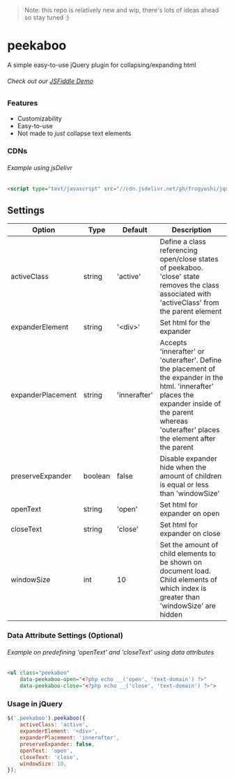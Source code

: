 > Note: this repo is relatively new and wip, there's lots of ideas ahead so stay tuned :)

# peekaboo

A simple easy-to-use jQuery plugin for collapsing/expanding html

###### Check out our [JSFiddle Demo](https://jsfiddle.net/4jsavz31/59/)

### Features

- Customizability
- Easy-to-use
- Not made to *just* collapse text elements

### CDNs
###### Example using jsDelivr
```html
<script type="text/javascript" src="//cdn.jsdelivr.net/gh/frogyushi/jquery-peekaboo@master/jquery.peekaboo.min.js"></script>
```

## Settings
| Option            | Type    | Default      | Description                                                                                                                                                                                            |
|-------------------|---------|--------------|--------------------------------------------------------------------------------------------------------------------------------------------------------------------------------------------------------|
| activeClass       | string  | 'active'     | Define a class referencing open/close states of peekaboo. 'close' state removes the class associated with 'activeClass' from the parent element                                                        |
| expanderElement   | string  | '\<div\>'    | Set html for the expander                                                                                                                                                                              |
| expanderPlacement | string  | 'innerafter' | Accepts 'innerafter' or 'outerafter'. Define the placement of the expander in the html. 'innerafter' places the expander inside of the parent whereas 'outerafter' places the element after the parent |
| preserveExpander  | boolean | false        | Disable expander hide when the amount of children is equal or less than 'windowSize'                                                                                                              |
| openText          | string  | 'open'       | Set html for expander on open                                                                                                                                                                          |
| closeText         | string  | 'close'      | Set html for expander on close                                                                                                                                                                         |
| windowSize        | int     | 10           | Set the amount of child elements to be shown on document load. Child elements of which index is greater than 'windowSize' are hidden                                                                   |                                                |

### Data Attribute Settings (Optional)
###### Example on predefining 'openText' and 'closeText' using data attributes
```html
<ul class="peekaboo"
    data-peekaboo-open="<?php echo __('open', 'text-domain') ?>"
    data-peekaboo-close="<?php echo __('close', 'text-domain') ?>">
```

### Usage in jQuery
```js
$('.peekaboo').peekaboo({
    activeClass: 'active',
    expanderElement: '<div>',
    expanderPlacement: 'innerafter',
    preserveExpander: false,
    openText: 'open',
    closeText: 'close',
    windowSize: 10,
});
```
